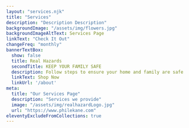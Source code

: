 ```yaml
---
layout: "services.njk"
title: "Services"
description: "Description Description"
backgroundImage: "/assets/img/flowers.jpg"
backgroundImageAltText: Services Page
linkText: "Check It Out"
changeFreq: "monthly"
bannerTextBox:
  show: false
  title: Real Hazards
  secondTitle: KEEP YOUR FAMILY SAFE
  description: Follow steps to ensure your home and family are safe
  linkText: Shop Now
  linkUrl: '/about'
meta:
  title: "Our Services Page"
  description: "Services we provide"
  image: "/assets/img/realhazardLogo.jpg"
  url: "https://www.philekane.com"
eleventyExcludeFromCollections: true
---
```

